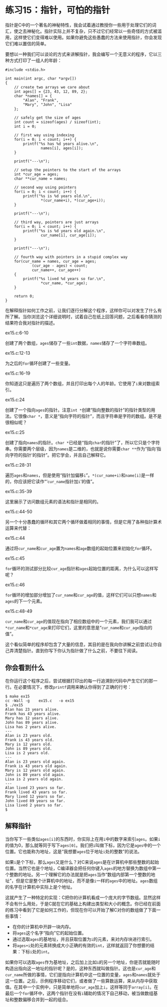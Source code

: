 # 练习15：指针，可怕的指针

指针是C中的一个著名的神秘特性，我会试着通过教授你一些用于处理它们的词汇，使之去神秘化。指针实际上并不复杂，只不过它们经常以一些奇怪的方式被滥用，这样使它们变得难以使用。如果你避免这些愚蠢的方法来使用指针，你会发现它们难以置信的简单。

要想以一种我们可以谈论的方式来讲解指针，我会编写一个无意义的程序，它以三种方式打印了一组人的年龄：

```
#include <stdio.h>

int main(int argc, char *argv[])
{
    // create two arrays we care about
    int ages[] = {23, 43, 12, 89, 2};
    char *names[] = {
        "Alan", "Frank",
        "Mary", "John", "Lisa"
    };

    // safely get the size of ages
    int count = sizeof(ages) / sizeof(int);
    int i = 0;

    // first way using indexing
    for(i = 0; i < count; i++) {
        printf("%s has %d years alive.\n",
                names[i], ages[i]);
    }

    printf("---\n");

    // setup the pointers to the start of the arrays
    int *cur_age = ages;
    char **cur_name = names;

    // second way using pointers
    for(i = 0; i < count; i++) {
        printf("%s is %d years old.\n",
                *(cur_name+i), *(cur_age+i));
    }

    printf("---\n");

    // third way, pointers are just arrays
    for(i = 0; i < count; i++) {
        printf("%s is %d years old again.\n",
                cur_name[i], cur_age[i]);
    }

    printf("---\n");

    // fourth way with pointers in a stupid complex way
    for(cur_name = names, cur_age = ages;
            (cur_age - ages) < count;
            cur_name++, cur_age++)
    {
        printf("%s lived %d years so far.\n",
                *cur_name, *cur_age);
    }

    return 0;
}
```

在解释指针如何工作之前，让我们逐行分解这个程序，这样你可以对发生了什么有所了解。当你浏览这个详细说明时，试着自己在纸上回答问题，之后看看你猜测的结果符合我对指针的描述。

ex15.c:6-10

创建了两个数组，`ages`储存了一些`int`数据，`names`储存了一个字符串数组。

ex15.c:12-13

为之后的`for`循环创建了一些变量。

ex15.c:16-19

你知道这只是遍历了两个数组，并且打印出每个人的年龄。它使用了`i`来对数组索引。

ex15.c:24

创建了一个指向`ages`的指针。注意`int *`创建“指向整数的指针”的指针类型的用法。它很像`char *`，意义是“指向字符的指针”，而且字符串是字符的数组。是不是很相似呢？

ex15.c:25

创建了指向`names`的指针。`char *`已经是“指向`char`的指针”了，所以它只是个字符串。你需要两个层级，因为`names`是二维的，也就是说你需要`char **`作为“指向‘指向字符的指针’的指针”。把它学会，并且自己解释它。

ex15.c:28-31

遍历`ages`和`names`，但是使用“指针加偏移`i`”。`*(cur_name+i)`和`name[i]`是一样的，你应该把它读作“‘`cur_name`指针加`i`’的值”。

ex15.c:35-39

这里展示了访问数组元素的语法和指针是相同的。

ex15.c:44-50

另一个十分愚蠢的循环和其它两个循环做着相同的事情，但是它用了各种指针算术运算来代替：

ex15.c:44

通过将`cur_name`和`cur_age`置为`names`和`age`数组的起始位置来初始化`for`循环。

ex15.c:45

`for`循环的测试部分比较`cur_age`指针和`ages`起始位置的距离，为什么可以这样写呢？

ex15.c:46

`for`循环的增加部分增加了`cur_name`和`cur_age`的值，这样它们可以只想`names`和`ages`的下一个元素。

ex15.c:48-49

`cur_name`和`cur_age`的值现在指向了相应数组中的一个元素，我们我可以通过`*cur_name`和`*cur_age`来打印它们，这里的意思是“`cur_name`和`cur_age`指向的值”。

这个看似简单的程序却包含了大量的信息，其目的是在我向你讲解之前尝试让你自己弄清楚指针。直到你写下你认为指针做了什么之前，不要往下阅读。

## 你会看到什么

在你运行这个程序之后，尝试根据打印出的每一行追溯到代码中产生它们的那一行。在必要情况下，修改`printf`调用来确认你得到了正确的行号：

```
$ make ex15
cc -Wall -g    ex15.c   -o ex15
$ ./ex15
Alan has 23 years alive.
Frank has 43 years alive.
Mary has 12 years alive.
John has 89 years alive.
Lisa has 2 years alive.
---
Alan is 23 years old.
Frank is 43 years old.
Mary is 12 years old.
John is 89 years old.
Lisa is 2 years old.
---
Alan is 23 years old again.
Frank is 43 years old again.
Mary is 12 years old again.
John is 89 years old again.
Lisa is 2 years old again.
---
Alan lived 23 years so far.
Frank lived 43 years so far.
Mary lived 12 years so far.
John lived 89 years so far.
Lisa lived 2 years so far.
$
```

## 解释指针

当你写下一些类似`ages[i]`的东西时，你实际上在用`i`中的数字来索引`ages`。如果`i`的值为0，那么就等同于写下`ages[0]`。我们把`i`叫做下标，因为它是`ages`中的一个位置。它也能称为地址，这是“我想要`ages`位于地址`i`处的整数”的说法。

如果`i`是个下标，那么`ages`又是什么？对C来说`ages`是在计算机中那些整数的起始位置。当然它也是个地址，C编译器会把任何你键入`ages`的地方替换为数组中第一个整数的地址。另一个理解它的办法就是把`ages`当作“数组内部第一个整数的地址”，但是它是整个计算机中的地址，而不是像`i`一样的`ages`中的地址。`ages`数组的名字在计算机中实际上是个地址。

这就产生了一种特定的实现：C把你的计算机看成一个庞大的字节数组。显然这样不会有什么用处，于是C就在它的基础上构建出类型和大小的概念。你已经在前面的练习中看到了它是如何工作的，但现在你可以开始了解C对你的数组做了下面一些事情：

+ 在你的计算机中开辟一块内存。
+ 将`ages`这个名字“指向”它的起始位置。
+ 通过选取`ages`的基地址，并且获取位置为`i`的元素，来对内存块进行索引。
+ 将`ages+i`处的元素转换成大小正确的有效的`int`，这样就返回了你想要的结果：下标`i`处的`int`。

如果你可以选取`ages`作为基地址，之后加上比如`i`的另一个地址，你是否就能随时构造出指向这一地址的指针呢？是的，这种东西就叫做指针。这也是`cur_age`和`cur_name`所做的事情，它们是指向计算机中这一位置的变量，`ages`和`names`就处于这一位置。之后，示例程序移动它们，或者做了一些算数运算，来从内存中获取值。在其中一个实例中，只是简单地将`cur_age`加上`i`，这样等同于`array[i]`。在最后一个`for`循环中，这两个指针在没有`i`辅助的情况下自己移动，被当做数组基址和整数偏移合并到一起的组合。
